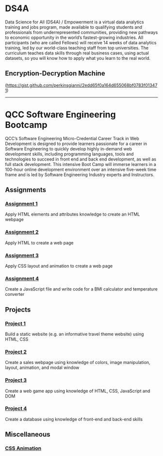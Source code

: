 # DS4A
Data Science for All (DS4A) / Empowerment is a virtual data analytics training and jobs program, made available to qualifying students and professionals from underrepresented communities, providing new pathways to economic opportunity in the world’s fastest-growing industries. All participants (who are called Fellows) will receive 14 weeks of data analytics training, led by our world-class teaching staff from top universities. The curriculum teaches data skills through real business cases, using actual datasets, so you will know how to apply what you learn to the real world.

## Encryption-Decryption Machine
(https://gist.github.com/perkinsgianni/2edd65f0a164d655068bf0783f013471)

-------

# QCC Software Engineering Bootcamp
QCC’s Software Engineering Micro-Credential Career Track in Web Development is designed to provide learners passionate for a career in Software Engineering to quickly develop highly in-demand web development skills, including programming languages, tools and technologies to succeed in front end and back end development, as well as full stack development. This intensive Boot Camp will immerse learners in a 100-hour online development environment over an intensive five-week time frame and is led by Software Engineering Industry experts and Instructors.

## Assignments

### [Assignment 1](https://perkinsgianni.github.io/Assignment1.html)
Apply HTML elements and attributes knowledge to create an HTML webpage

### [Assignment 2](https://perkinsgianni.github.io/Assignment2.html)
Apply HTML to create a web page

### [Assignment 3](https://perkinsgianni.github.io/Assignment3.html)
Apply CSS layout and animation to create a web page

### [Assignment 4](https://perkinsgianni.github.io/Assignment4.html)
Create a JavaScript file and write code for a BMI calculator and temperature converter

## Projects

### [Project 1](https://perkinsgianni.github.io/Project1/)
Build a static website (e.g. an informative travel theme website) using HTML, CSS

### [Project 2](https://perkinsgianni.github.io/Project2/SalesWebpage.html)
Create a sales webpage using knowledge of colors, image manipulation, layout, animation, and modal window

### [Project 3](https://perkinsgianni.github.io/Project3/project3.html)
Create a web game app using knowledge of HTML, CSS, JavaScript and DOM

### [Project 4](https://perkinsgianni.github.io/FinalProject/BlackDatabase.html)
Create a database using knowledge of front-end and back-end skills

## Miscellaneous

### [CSS Animation](https://perkinsgianni.github.io/CSSanimation.html)
